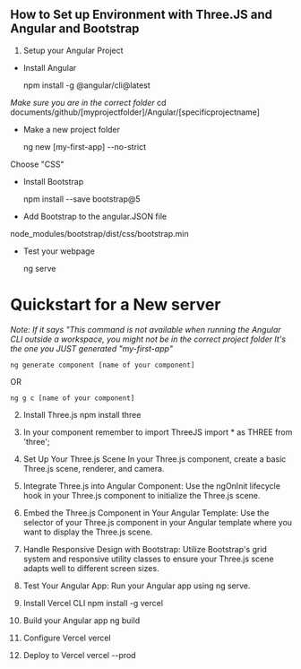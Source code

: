 ## How to Set up Environment with Three.JS and Angular and Bootstrap

1. Setup your Angular Project

- Install Angular

    npm install -g @angular/cli@latest

*Make sure you are in the correct folder*
cd documents/github/[myprojectfolder]/Angular/[specificprojectname]

- Make a new project folder

    ng new [my-first-app] --no-strict

Choose "CSS"

- Install Bootstrap

    npm install --save bootstrap@5

- Add Bootstrap to the angular.JSON file

node_modules/bootstrap/dist/css/bootstrap.min

- Test your webpage

    ng serve

# Quickstart for a New server

*Note: If it says "This command is not available when running the Angular CLI outside a workspace, you might not be in the correct project folder*
*It's the one you JUST generated "my-first-app"*

    ng generate component [name of your component]

OR

    ng g c [name of your component]

2. Install Three.js
    npm install three

3. In your component remember to import ThreeJS
    import * as THREE from 'three';

4. Set Up Your Three.js Scene
In your Three.js component, create a basic Three.js scene, renderer, and camera.

5. Integrate Three.js into Angular Component:
Use the ngOnInit lifecycle hook in your Three.js component to initialize the Three.js scene.

6. Embed the Three.js Component in Your Angular Template:
Use the selector of your Three.js component in your Angular template where you want to display the Three.js scene.

7. Handle Responsive Design with Bootstrap:
Utilize Bootstrap's grid system and responsive utility classes to ensure your Three.js scene adapts well to different screen sizes.

8. Test Your Angular App:
Run your Angular app using 
    ng serve.

9. Install Vercel CLI
    npm install -g vercel

10. Build your Angular app
    ng build

11. Configure Vercel
    vercel

12. Deploy to Vercel
    vercel --prod